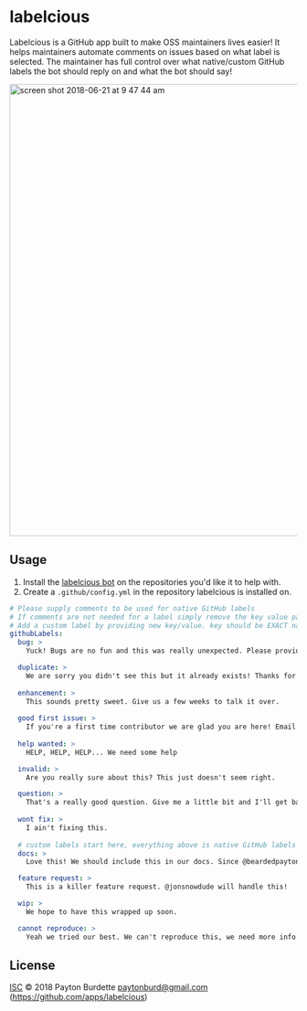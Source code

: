 # labelcious

Labelcious is a GitHub app built to make OSS maintainers lives easier! It helps maintainers automate comments on issues based on what label is selected. The maintainer has full control over what native/custom GitHub labels the bot should reply on and what the bot should say!

<img width="791" alt="screen shot 2018-06-21 at 9 47 44 am" src="https://user-images.githubusercontent.com/20526900/41725174-342582e6-753d-11e8-9dc3-2e49c0910d93.png">

## Usage

1. Install the [labelcious bot](https://github.com/apps/labelcious/) on the repositories you'd like it to help with.
2. Create a ```.github/config.yml``` in the repository labelcious is installed on.

```YAML
# Please supply comments to be used for native GitHub labels 
# If comments are not needed for a label simply remove the key value pair from the gitHubLabels object
# Add a custom label by providing new key/value. key should be EXACT name of label and value should be the comment.
githubLabels:
  bug: >
    Yuck! Bugs are no fun and this was really unexpected. Please provide everything you can about this bug.

  duplicate: >
    We are sorry you didn't see this but it already exists! Thanks for letting us know anyways!
    
  enhancement: >
    This sounds pretty sweet. Give us a few weeks to talk it over.
    
  good first issue: >
    If you're a first time contributor we are glad you are here! Email me if you need guidance paytonburd@gmail.com
    
  help wanted: >
    HELP, HELP, HELP... We need some help

  invalid: >
    Are you really sure about this? This just doesn't seem right.

  question: >
    That's a really good question. Give me a little bit and I'll get back to you.
    
  wont fix: >
    I ain't fixing this.
  
  # custom labels start here, everything above is native GitHub labels that come with every repo
  docs: >
    Love this! We should include this in our docs. Since @beardedpayton is over our docs he will handle it!

  feature request: >
    This is a killer feature request. @jonsnowdude will handle this!

  wip: >
    We hope to have this wrapped up soon.

  cannot reproduce: >
    Yeah we tried our best. We can't reproduce this, we need more info! Can you supply a video ?
```

## License

[ISC](LICENSE) © 2018 Payton Burdette <paytonburd@gmail.com> (https://github.com/apps/labelcious)
